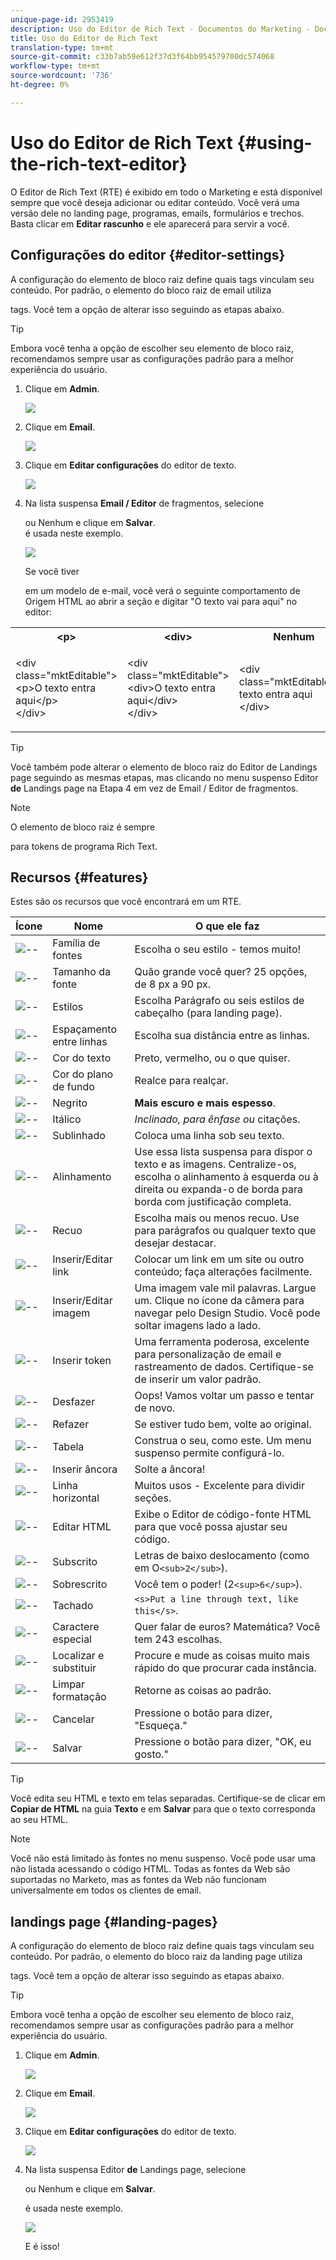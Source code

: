 ```yaml
---
unique-page-id: 2953419
description: Uso do Editor de Rich Text - Documentos do Marketing - Documentação do produto
title: Uso do Editor de Rich Text
translation-type: tm+mt
source-git-commit: c33b7ab59e612f37d3f64bb954579700dc574068
workflow-type: tm+mt
source-wordcount: '736'
ht-degree: 0%

---
```



# Uso do Editor de Rich Text {#using-the-rich-text-editor}

O Editor de Rich Text (RTE) é exibido em todo o Marketing e está disponível sempre que você deseja adicionar ou editar conteúdo. Você verá uma versão dele no landing page, programas, emails, formulários e trechos. Basta clicar em **Editar rascunho** e ele aparecerá para servir a você.

## Configurações do editor {#editor-settings}

A configuração do elemento de bloco raiz define quais tags vinculam seu conteúdo. Por padrão, o elemento do bloco raiz de email utiliza <p> tags. Você tem a opção de alterar isso seguindo as etapas abaixo.

>[!TIP]
>
>Embora você tenha a opção de escolher seu elemento de bloco raiz, recomendamos sempre usar as configurações padrão para a melhor experiência do usuário.

1. Clique em **Admin**.

   ![](assets/one.png)

1. Clique em **Email**.

   ![](assets/two.png)

1. Clique em **Editar configurações** do editor de texto.

   ![](assets/three.png)

1. Na lista suspensa **Email / Editor** de fragmentos, selecione <div> ou Nenhum e clique em **Salvar**. <div> é usada neste exemplo.

   ![](assets/four.png)

   Se você tiver <div class="&ldquo;mktEditable&rdquo;"></div> em um modelo de e-mail, você verá o seguinte comportamento de Origem HTML ao abrir a seção e digitar &quot;O texto vai para aqui&quot; no editor:

<table> 
 <tbody> 
  <tr> 
   <th>&lt;p&gt;</th> 
   <th>&lt;div&gt;</th> 
   <th>Nenhum</th> 
  </tr> 
  <tr> 
   <td><p>&lt;div class="mktEditable"&gt;<br>&lt;p&gt;O texto entra aqui&lt;/p&gt;<br>&lt;/div&gt;</p></td> 
   <td><p>&lt;div class="mktEditable"&gt;<br>&lt;div&gt;O texto entra aqui&lt;/div&gt;<br>&lt;/div&gt;</p></td> 
   <td><p>&lt;div class="mktEditable"&gt;O<br>texto entra aqui<br>&lt;/div&gt;</p></td> 
  </tr> 
 </tbody> 
</table>

>[!TIP]
>
>Você também pode alterar o elemento de bloco raiz do Editor de Landings page seguindo as mesmas etapas, mas clicando no menu suspenso Editor **de** Landings page na Etapa 4 em vez de Email / Editor de fragmentos.

>[!NOTE]
>
>O elemento de bloco raiz é sempre <p> para tokens de programa Rich Text.

## Recursos {#features}

Estes são os recursos que você encontrará em um RTE.

| Ícone | Nome | O que ele faz |
|---|---|---|
| ![--](assets/image2015-7-9-10-3a23-3a24.png) | Família de fontes | Escolha o seu estilo - temos muito! |
| ![--](assets/image2015-7-9-10-3a22-3a11.png) | Tamanho da fonte | Quão grande você quer? 25 opções, de 8 px a 90 px. |
| ![--](assets/image2015-7-9-10-3a59-3a4.png) | Estilos | Escolha Parágrafo ou seis estilos de cabeçalho (para landing page). |
| ![--](assets/image2015-7-9-10-3a20-3a1.png) | Espaçamento entre linhas | Escolha sua distância entre as linhas. |
| ![--](assets/image2015-7-9-10-3a25-3a52.png) | Cor do texto | Preto, vermelho, ou o que quiser. |
| ![--](assets/image2015-7-9-10-3a24-3a38.png) | Cor do plano de fundo | Realce para realçar. |
| ![--](assets/image2015-7-9-10-3a28-3a4.png) | Negrito | **Mais escuro e mais espesso**. |
| ![--](assets/image2015-7-9-10-3a29-3a1.png) | Itálico | *Inclinado, para ênfase ou* citações. |
| ![--](assets/image2015-7-9-10-3a30-3a56.png) | Sublinhado | Coloca uma linha sob seu texto. |
| ![--](assets/image2015-7-9-10-3a31-3a57.png) | Alinhamento | Use essa lista suspensa para dispor o texto e as imagens. Centralize-os, escolha o alinhamento à esquerda ou à direita ou expanda-o de borda para borda com justificação completa. |  | ![--](assets/image2015-7-9-10-3a32-3a47.png) | Lista | Escolha marcadores ou números na lista suspensa. Os marcadores são bons com listas e números com etapas. |
| ![--](assets/image2015-7-9-10-3a38-3a0.png) | Recuo | Escolha mais ou menos recuo. Use para parágrafos ou qualquer texto que desejar destacar. |
| ![--](assets/image2015-7-9-10-3a38-3a58.png) | Inserir/Editar link | Colocar um link em um site ou outro conteúdo; faça alterações facilmente. |
| ![--](assets/image2015-7-9-10-3a39-3a42.png) | Inserir/Editar imagem | Uma imagem vale mil palavras. Largue um. Clique no ícone da câmera para navegar pelo Design Studio. Você pode soltar imagens lado a lado. |
| ![--](assets/image2015-7-9-10-3a40-3a36.png) | Inserir token | Uma ferramenta poderosa, excelente para personalização de email e rastreamento de dados. Certifique-se de inserir um valor padrão. |
| ![--](assets/image2015-7-9-10-3a41-3a21.png) | Desfazer | Oops! Vamos voltar um passo e tentar de novo. |
| ![--](assets/image2015-7-9-10-3a42-3a13.png) | Refazer | Se estiver tudo bem, volte ao original. |
| ![--](assets/image2015-7-9-10-3a43-3a29.png) | Tabela | Construa o seu, como este. Um menu suspenso permite configurá-lo. |
| ![--](assets/image2015-7-9-10-3a45-3a1.png) | Inserir âncora | Solte a âncora! |
| ![--](assets/image2015-7-9-10-3a45-3a48.png) | Linha horizontal | Muitos usos - Excelente para dividir seções. |
| ![--](assets/image2015-10-6-12-3a12-3a17.png) | Editar HTML | Exibe o Editor de código-fonte HTML para que você possa ajustar seu código. |
| ![--](assets/image2015-7-9-10-3a47-3a36.png) | Subscrito | Letras de baixo deslocamento (como em O`<sub>2</sub>`). |
| ![--](assets/image2015-7-9-10-3a48-3a35.png) | Sobrescrito | Você tem o poder! (2`<sup>6</sup>`). |
| ![--](assets/image2015-7-9-10-3a49-3a31.png) | Tachado | `<s>Put a line through text, like this</s>`. |
| ![--](assets/image2015-7-9-10-3a50-3a11.png) | Caractere especial | Quer falar de euros? Matemática? Você tem 243 escolhas. |
| ![--](assets/image2015-7-9-10-3a52-3a26.png) | Localizar e substituir | Procure e mude as coisas muito mais rápido do que procurar cada instância. |
| ![--](assets/image2015-7-9-10-3a53-3a37.png) | Limpar formatação | Retorne as coisas ao padrão. |
| ![--](assets/image2015-7-9-10-3a55-3a2.png) | Cancelar | Pressione o botão para dizer, &quot;Esqueça.&quot; |
| ![--](assets/image2015-7-9-10-3a56-3a2.png) | Salvar | Pressione o botão para dizer, &quot;OK, eu gosto.&quot; |

>[!TIP]
>
>Você edita seu HTML e texto em telas separadas. Certifique-se de clicar em **Copiar de HTML** na guia **Texto** e em **Salvar** para que o texto corresponda ao seu HTML.

>[!NOTE]
>
>Você não está limitado às fontes no menu suspenso. Você pode usar uma não listada acessando o código HTML. Todas as fontes da Web são suportadas no Marketo, mas as fontes da Web não funcionam universalmente em todos os clientes de email.

## landings page {#landing-pages}

A configuração do elemento de bloco raiz define quais tags vinculam seu conteúdo. Por padrão, o elemento do bloco raiz da landing page utiliza <div> tags. Você tem a opção de alterar isso seguindo as etapas abaixo.

>[!TIP]
>
>Embora você tenha a opção de escolher seu elemento de bloco raiz, recomendamos sempre usar as configurações padrão para a melhor experiência do usuário.

1. Clique em **Admin**.

   ![](assets/one.png)

1. Clique em **Email**.

   ![](assets/two.png)

1. Clique em **Editar configurações** do editor de texto.

   ![](assets/three.png)

1. Na lista suspensa Editor **de** Landings page, selecione <p> ou Nenhum e clique em **Salvar**. <p> é usada neste exemplo.

   ![](assets/five.png)

   E é isso!

